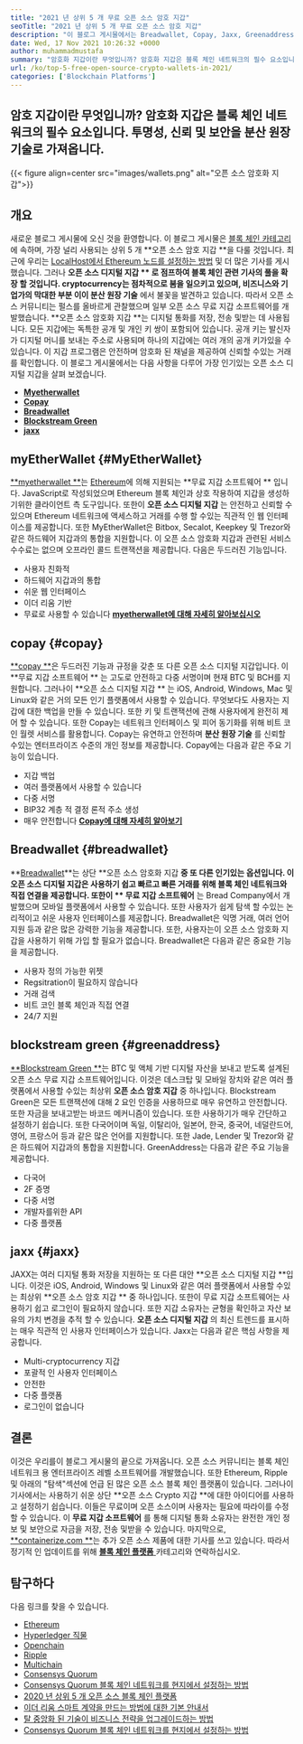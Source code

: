 ```yaml
---
title: "2021 년 상위 5 개 무료 오픈 소스 암호 지갑" 
seoTitle: "2021 년 상위 5 개 무료 오픈 소스 암호 지갑" 
description: "이 블로그 게시물에서는 Breadwallet, Copay, Jaxx, Greenaddress 및 Myetherwallet과 같은 가장 널리 사용되는 오픈 소스 암호 지갑을 발견 할 것입니다." 
date: Wed, 17 Nov 2021 10:26:32 +0000
author: muhammadmustafa
summary: "암호화 지갑이란 무엇입니까? 암호화 지갑은 블록 체인 네트워크의 필수 요소입니다. 투명성, 신뢰 및 보안을 분산 원장 기술로 가져옵니다." 
url: /ko/top-5-free-open-source-crypto-wallets-in-2021/
categories: ['Blockchain Platforms']
---
```


## 암호 지갑이란 무엇입니까? 암호화 지갑은 블록 체인 네트워크의 필수 요소입니다. 투명성, 신뢰 및 보안을 분산 원장 기술로 가져옵니다.

{{< figure align=center src="images/wallets.png" alt="오픈 소스 암호화 지갑">}}


## 개요
새로운 블로그 게시물에 오신 것을 환영합니다. 이 블로그 게시물은 [블록 체인 카테고리][1]에 속하며, 가장 널리 사용되는 상위 5 개 **오픈 소스 암호 지갑 **을 다룰 것입니다. 최근에 우리는 [LocalHost에서 Ethereum 노드를 설정하는 방법][2] 및 더 많은 기사를 게시했습니다. 그러나  **오픈 소스 디지털 지갑 ** 로 점프하여 블록 체인 관련 기사의 풀을 확장 할 것입니다. cryptocurrency는 점차적으로 붐을 일으키고 있으며, 비즈니스와 기업가의 막대한 부분 이이 분산 원장 기술** 에서 불꽃을 발견하고 있습니다. 따라서 오픈 소스 커뮤니티는 펄스를 올바르게 관찰했으며 일부 오픈 소스 무료 지갑 소프트웨어를 개발했습니다.
**오픈 소스 암호화 지갑 **는 디지털 통화를 저장, 전송 및받는 데 사용됩니다. 모든 지갑에는 독특한 공개 ​​및 개인 키 쌍이 포함되어 있습니다. 공개 키는 발신자가 디지털 머니를 보내는 주소로 사용되며 하나의 지갑에는 여러 개의 공개 키가있을 수 있습니다. 이 지갑 프로그램은 안전하며 암호화 된 채널을 제공하여 신뢰할 수있는 거래를 확인합니다. 이 블로그 게시물에서는 다음 사항을 다루어 가장 인기있는 오픈 소스 디지털 지갑을 살펴 보겠습니다.
  * **[Myetherwallet][3]**
  * **[Copay][4]**
  * **[Breadwallet][5]**
  * **[Blockstream Green][6]**
  * **[jaxx][7]**

## myEtherWallet   {#MyEtherWallet}
[**myetherwallet **][8]는 [Ethereum][9]에 의해 지원되는  **무료 지갑 소프트웨어 ** 입니다. JavaScript로 작성되었으며 Ethereum 블록 체인과 상호 작용하여 지갑을 생성하기위한 클라이언트 측 도구입니다. 또한이  **오픈 소스 디지털 지갑**  는 안전하고 신뢰할 수 있으며 Ethereum 네트워크에 액세스하고 거래를 수행 할 수있는 직관적 인 웹 인터페이스를 제공합니다. 또한 MyEtherWallet은 Bitbox, Secalot, Keepkey 및 Trezor와 같은 하드웨어 지갑과의 통합을 지원합니다. 이 오픈 소스 암호화 지갑과 관련된 서비스 수수료는 없으며 오프라인 콜드 트랜잭션을 제공합니다.
다음은 두드러진 기능입니다.
  * 사용자 친화적
  * 하드웨어 지갑과의 통합
  * 쉬운 웹 인터페이스
  * 이더 리움 기반
  * 무료로 사용할 수 있습니다
[**myetherwallet에 대해 자세히 알아보십시오** ][8]

## copay   {#copay}
[**copay **][10]은 두드러진 기능과 규정을 갖춘 또 다른 오픈 소스 디지털 지갑입니다. 이  **무료 지갑 소프트웨어 ** 는 고도로 안전하고 다중 서명이며 현재 BTC 및 BCH를 지원합니다. 그러나이  **오픈 소스 디지털 지갑 ** 는 iOS, Android, Windows, Mac 및 Linux와 같은 거의 모든 인기 플랫폼에서 사용할 수 있습니다. 무엇보다도 사용자는 지갑에 대한 백업을 만들 수 있습니다. 또한 키 및 트랜잭션에 관해 사용자에게 완전히 제어 할 수 있습니다. 또한 Copay는 네트워크 인터페이스 및 피어 동기화를 위해 비트 코인 월렛 서비스를 활용합니다. Copay는 유연하고 안전하며  **분산 원장 기술**  를 신뢰할 수있는 엔터프라이즈 수준의 개인 정보를 제공합니다.
Copay에는 다음과 같은 주요 기능이 있습니다.
  * 지갑 백업
  * 여러 플랫폼에서 사용할 수 있습니다
  * 다중 서명
  * BIP32 계층 적 결정 론적 주소 생성
  * 매우 안전합니다
**[Copay에 대해 자세히 알아보기][11]**

## **Breadwallet**    {#breadwallet}
**[Breadwallet][12]**는 상단 **오픈 소스 암호화 지갑  **중 또 다른 인기있는 옵션입니다. 이 오픈 소스 디지털 지갑은 사용하기 쉽고 빠르고 빠른 거래를 위해 블록 체인 네트워크와 직접 연결을 제공합니다. 또한이 **  무료 지갑 소프트웨어** 는 Bread Company에서 개발했으며 모바일 플랫폼에서 사용할 수 있습니다. 또한 사용자가 쉽게 탐색 할 수있는 논리적이고 쉬운 사용자 인터페이스를 제공합니다. Breadwallet은 익명 거래, 여러 언어 지원 등과 같은 많은 강력한 기능을 제공합니다. 또한, 사용자는이 오픈 소스 암호화 지갑을 사용하기 위해 가입 할 필요가 없습니다.
Breadwallet은 다음과 같은 중요한 기능을 제공합니다.
  * 사용자 정의 가능한 위젯
  * Regsitration이 필요하지 않습니다
  * 거래 검색
  * 비트 코인 블록 체인과 직접 연결
  * 24/7 지원

## blockstream green   {#greenaddress}
[**Blockstream Green **][13]는 BTC 및 액체 기반 디지털 자산을 보내고 받도록 설계된 오픈 소스 무료 지갑 소프트웨어입니다. 이것은 데스크탑 및 모바일 장치와 같은 여러 플랫폼에서 사용할 수있는 최상위  **오픈 소스 암호 지갑**   중 하나입니다. Blockstream Green은 모든 트랜잭션에 대해 2 요인 인증을 사용하므로 매우 유연하고 안전합니다. 또한 자금을 보내고받는 바코드 메커니즘이 있습니다. 또한 사용하기가 매우 간단하고 설정하기 쉽습니다. 또한 다국어이며 독일, 이탈리아, 일본어, 한국, 중국어, 네덜란드어, 영어, 프랑스어 등과 같은 많은 언어를 지원합니다. 또한 Jade, Lender 및 Trezor와 같은 하드웨어 지갑과의 통합을 지원합니다.
GreenAddress는 다음과 같은 주요 기능을 제공합니다.
  * 다국어
  * 2F 증명
  * 다중 서명
  * 개발자를위한 API
  * 다중 플랫폼

## jaxx   {#jaxx}
JAXX는 여러 디지털 통화 저장을 지원하는 또 다른 대안 **오픈 소스 디지털 지갑 **입니다. 이것은 iOS, Android, Windows 및 Linux와 같은 여러 플랫폼에서 사용할 수있는 최상위  **오픈 소스 암호 지갑 **  중 하나입니다. 또한이 무료 지갑 소프트웨어는 사용하기 쉽고 로그인이 필요하지 않습니다. 또한 지갑 소유자는 균형을 확인하고 자산 보유의 가치 변경을 추적 할 수 있습니다.  **오픈 소스 디지털 지갑**  의 최신 트렌드를 표시하는 매우 직관적 인 사용자 인터페이스가 있습니다.
Jaxx는 다음과 같은 핵심 사항을 제공합니다.
  * Multi-cryptocurrency 지갑
  * 포괄적 인 사용자 인터페이스
  * 안전한
  * 다중 플랫폼
  * 로그인이 없습니다

## 결론
이것은 우리를이 블로그 게시물의 끝으로 가져옵니다. 오픈 소스 커뮤니티는 블록 체인 네트워크 용 엔터프라이즈 레벨 소프트웨어를 개발했습니다. 또한 Ethereum, Ripple 및 아래의 "탐색"섹션에 언급 된 많은 오픈 소스 블록 체인 플랫폼이 있습니다. 그러나이 기사에서는 사용하기 쉬운 상단 **오픈 소스 Crypto 지갑 **에 대한 아이디어를 사용하고 설정하기 쉽습니다. 이들은 무료이며 오픈 소스이며 사용자는 필요에 따라이를 수정할 수 있습니다. 이  **무료 지갑 소프트웨어**  를 통해 디지털 통화 소유자는 완전한 개인 정보 및 보안으로 자금을 저장, 전송 및받을 수 있습니다.
마지막으로, [**containerize.com **][14]는 추가 오픈 소스 제품에 대한 기사를 쓰고 있습니다. 따라서 정기적 인 업데이트를 위해 [ **블록 체인 플랫폼**  ][1] 카테고리와 연락하십시오.

## 탐구하다
다음 링크를 찾을 수 있습니다.
  * [Ethereum][9]
  * [Hyperledger 직물][15]
  * [Openchain][16]
  * [Ripple][17]
  * [Multichain][18]
  * [Consensys Quorum][19]
  * [Consensys Quorum 블록 체인 네트워크를 현지에서 설정하는 방법][20]
  * [2020 년 상위 5 개 오픈 소스 블록 체인 플랫폼][21]
  * [이더 리움 스마트 계약을 만드는 방법에 대한 기본 안내서][22]
  * [탈 중앙화 된 기술이 비즈니스 전략을 업그레이드하는 방법][23]
  * [Consensys Quorum 블록 체인 네트워크를 현지에서 설정하는 방법][20]

  
[1]: https://products.containerize.com/blockchain-platforms/
[2]: https://blog.containerize.com/blockchain-platforms/what-is-testnet-how-to-deploy-it-ethereum-testnet/
[3]: #MyEtherWallet
[4]: #Copay
[5]: #Breadwallet
[6]: #GreenAddress
[7]: #Jaxx
[8]: https://www.myetherwallet.com/
[9]: https://products.containerize.com/blockchain-platforms/ethereum
[10]: https://github.com/bitpay/copay
[11]: //github.com/bitpay/copay
[12]: https://brd.com/
[13]: https://blockstream.com/green/
[14]: https://www.containerize.com/
[15]: https://products.containerize.com/blockchain-platforms/hyperledger-fabric
[16]: https://products.containerize.com/blockchain-platforms/openchain
[17]: https://products.containerize.com/blockchain-platforms/ripple
[18]: https://products.containerize.com/blockchain-platforms/multichain
[19]: https://products.containerize.com/blockchain-platforms/consensys-quorum
[20]: https://blog.containerize.com/blockchain-platforms/how-to-setup-consensys-quorum-blockchain-network-locally/
[21]: https://blog.containerize.com/blockchain-platforms/top-5-open-source-blockchain-platforms-in-2020/
[22]: https://blog.containerize.com/
[23]: https://blog.containerize.com/2020/11/27/how-decentralized-technology-upgrades-your-business-strategy/
